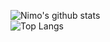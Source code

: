 

<!--
**limiu82214/limiu82214** is a ✨ _special_ ✨ repository because its `README.md` (this file) appears on your GitHub profile.

Here are some ideas to get you started:

- 🔭 I’m currently working on ...
- 🌱 I’m currently learning ...
- 👯 I’m looking to collaborate on ...
- 🤔 I’m looking for help with ...
- 💬 Ask me about ...
- 📫 How to reach me: ...
- 😄 Pronouns: ...
- ⚡ Fun fact: ...
-->
![Nimo's github stats](https://github-readme-stats.vercel.app/api?username=limiu82214&hide=contribs,prs&theme=radical&show_icons=true)  
![Top Langs](https://github-readme-stats.vercel.app/api/top-langs/?username=limiu82214&theme=radical)  
